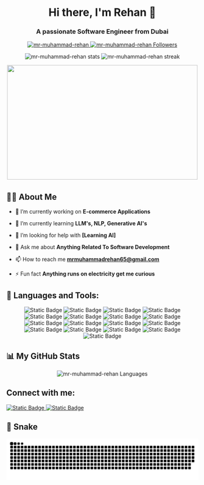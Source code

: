 <h1 align="center">Hi there, I'm Rehan 👋</h1>
<h3 align="center">A passionate Software Engineer from Dubai</h3>

<p align="center">
  <a href="https://github.com/mr-muhammad-rehan">
    <img src="https://komarev.com/ghpvc/?username=mr-muhammad-rehan&label=Profile%20views&color=0e75b6&style=flat" alt="mr-muhammad-rehan" />
  </a>
  <a href="https://github.com/mr-muhammad-rehan?tab=followers">
    <img src="https://img.shields.io/github/followers/mr-muhammad-rehan?label=Followers&style=social" alt="mr-muhammad-rehan Followers" />
  </a>
</p>

<p align="center">
  <img src="https://github-readme-stats.vercel.app/api?username=mr-muhammad-rehan&show_icons=true&locale=en" alt="mr-muhammad-rehan stats" />
  <img src="https://github-readme-streak-stats.herokuapp.com/?user=mr-muhammad-rehan&" alt="mr-muhammad-rehan streak" />
</p>

<p align="center">
  <img src="https://media.giphy.com/media/v1.Y2lkPTc5MGI3NjExdGZscG9ldDU2Y2UyMmxhb2NmYmJ5a3N6OW5kbmN5c2d4bmo1cjZraSZlcD12MV9naWZzX3NlYXJjaCZjdD1n/bGgsc5mWoryfgKBx1u/giphy.gif" width="500" height="300" />
</p>

## 🙋‍♂️ About Me

- 🔭 I’m currently working on **E-commerce Applications**

- 🌱 I’m currently learning **LLM's, NLP, Generative AI's**

<!-- - 👯 I’m looking to collaborate on **[Project Name/Type]** -->

- 🤝 I’m looking for help with **[Learning AI]**

- 💬 Ask me about **Anything Related To Software Development**

- 📫 How to reach me **mrmuhammadrehan65@gmail.com**

- ⚡ Fun fact **Anything runs on electricity get me curious**

## 🚀 Languages and Tools:

<p align="center">
  <img alt="Static Badge" src="https://img.shields.io/badge/JavaScript-yellow"/>
  <img alt="Static Badge" src="https://img.shields.io/badge/TypeScript-blue"/>
  <img alt="Static Badge" src="https://img.shields.io/badge/CShrp-blue"/>
  <img alt="Static Badge" src="https://img.shields.io/badge/Java-white"/>
  <img alt="Static Badge" src="https://img.shields.io/badge/Node.Js-green"/>
  <img alt="Static Badge" src="https://img.shields.io/badge/SQL-blue"/>
  <img alt="Static Badge" src="https://img.shields.io/badge/Postgress-gray"/>
  <img alt="Static Badge" src="https://img.shields.io/badge/MongoDb-Green"/>
  <img alt="Static Badge" src="https://img.shields.io/badge/Prisma-black"/>
  <img alt="Static Badge" src="https://img.shields.io/badge/AWS-brown"/>
  <img alt="Static Badge" src="https://img.shields.io/badge/React-Js-skyblue"/>
  <img alt="Static Badge" src="https://img.shields.io/badge/Next-Js-black"/>
  <img alt="Static Badge" src="https://img.shields.io/badge/React-Native-skyblue"/>
  <img alt="Static Badge" src="https://img.shields.io/badge/Flutter-blue"/>
  <img alt="Static Badge" src="https://img.shields.io/badge/Rabbit--MQ-red"/>
  <img alt="Static Badge" src="https://img.shields.io/badge/Apache-Kafka-red"/>
  <img alt="Static Badge" src="https://img.shields.io/badge/ELK-Elastic--Search-green"/>
</p>

## 📊 My GitHub Stats

<p align="center">
    <img src="https://github-readme-stats.vercel.app/api/top-langs/?username=mr-muhammad-rehan&langs_count=8&layout=compact" alt="mr-muhammad-rehan Languages" />
</p>

<p align="center">
    <!-- <img src="https://activity-graph.herokuapp.com/graph?username=mr-muhammad-rehan&theme=minimal" /> -->
</p>

## Connect with me:

<p align="left">
  <a href="https://www.linkedin.com/in/mmd-rehan/" target="_new"> 
    <img alt="Static Badge" src="https://img.shields.io/badge/linkedin-0A66C2?style=for-the-badge&logo=linkedin&logoColor=white"/> 
  </a>
  
  <a href="https://mr-muhammad-rehan.github.io/mr-muhammad-rehan/" target="_new"> 
    <img alt="Static Badge" src="https://img.shields.io/badge/my_personal_web_site-1DA1F2?style=for-the-badge&logo=ko-fi&logoColor=white"/>
  </a>
</p>

## 🐍 Snake

<p align="center">
  <img src="https://github.com/mr-muhammad-rehan/mr-muhammad-rehan/blob/output/github-contribution-grid-snake.svg" alt="Snake Game" />
</p>
